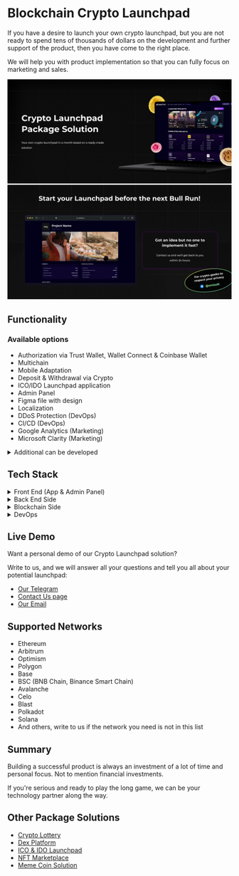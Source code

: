 # Blockchain Crypto Launchpad

If you have a desire to launch your own crypto launchpad, but you are not ready to spend tens of thousands of dollars on the development and further support of the product, then you have come to the right place.

We will help you with product implementation so that you can fully focus on marketing and sales.

![Crypto Launchpad GitHub Image](/images/image1.jpg "ICO/IDO Crypto Launchpad | GitHub")
![Crypto Launchpad GitHub Image](/images/image2.jpg "ICO/IDO Launchpad Package Solution | GitHub")

## Functionality

### Available options

- Authorization via Trust Wallet, Wallet Connect & Coinbase Wallet
- Multichain
- Mobile Adaptation
- Deposit & Withdrawal via Crypto
- ICO/IDO Launchpad application
- Admin Panel
- Figma file with design
- Localization
- DDoS Protection (DevOps)
- CI/CD (DevOps)
- Google Analytics (Marketing)
- Microsoft Clarity (Marketing)

<details>
  <summary>Additional can be developed</summary>
  <ul>
      <li>Deposit & Withdrawal via Fiat (A license is required)</li>
      <li>Landing Page</li>
      <li>Blog</li>
      <li>Integration with Social Networks</li>
      <li>Mobile Application</li>
      <li>Telegram bot or Telegram Mini App</li>
      <li>Google Adsense</li>
      <li>Airdrops (Marketing)</li>
      <li>Referral System (Marketing)</li>
      <li>...and any other idea you have</li>
  </ul>
</details>

## Tech Stack

<details>
  <summary>Front End (App & Admin Panel)</summary>
  <ul>
      <li>React.js</li>
      <li>Redux Toolkit</li>
      <li>TypeScript</li>
      <li>Wagmi</li>
      <li>Jest (for unit testing)</li>
  </ul>
</details>

<details>
  <summary>Back End Side</summary>
  <ul>
      <li>Node.js</li>
      <li>Express.js</li>
      <li>TypeScript</li>
      <li>MongoDB & Mongoose</li>
      <li>Swagger</li>
      <li>Jest & Supertest (for unit & integration testing)</li>
  </ul>
</details>

<details>
  <summary>Blockchain Side</summary>
  <ul>
      <li>Solidity (Launchpad Smart Contract)</li>
  </ul>
</details>

<details>
  <summary>DevOps</summary>
  <ul>
      <li>Docker</li>
      <li>GitLab CI</li>
  </ul>
</details>

## Live Demo

Want a personal demo of our Crypto Launchpad solution?

Write to us, and we will answer all your questions and tell you all about your potential launchpad:

- <a href="https://telegram.me/omisoft" target="_blank">Our Telegram</a>
- <a href="https://omisoft.net/contact-us?utm_campaign=web3-crypto-launchpad&utm_medium=social&utm_source=github" target="_blank">Contact Us page</a>
- [Our Email](mailto:hi@omisoft.net)

## Supported Networks

- Ethereum
- Arbitrum
- Optimism
- Polygon
- Base
- BSC (BNB Chain, Binance Smart Chain)
- Avalanche
- Celo
- Blast
- Polkadot
- Solana
- And others, write to us if the network you need is not in this list

## Summary

Building a successful product is always an investment of a lot of time and personal focus. Not to mention financial investments.

If you're serious and ready to play the long game, we can be your technology partner along the way.

## Other Package Solutions

- <a href="https://omisoft.net/demo/crypto-lottery?utm_campaign=web3-crypto-launchpad&utm_medium=social&utm_source=github" target="_blank">Crypto Lottery</a>
- <a href="https://omisoft.net/demo/white-label-dex-solutions?utm_campaign=web3-crypto-launchpad&utm_medium=social&utm_source=github" target="_blank">Dex Platform</a>
- <a href="https://omisoft.net/demo/white-label-crypto-launchpad-development?utm_campaign=web3-crypto-launchpad&utm_medium=social&utm_source=github" target="_blank">ICO & IDO Launchpad</a>
- <a href="https://omisoft.net/demo/whitelabel-nft-marketplace-development?utm_campaign=web3-crypto-launchpad&utm_medium=social&utm_source=github" target="_blank">NFT Marketplace</a>
- <a href="https://omisoft.net/demo/meme-coin-development-service?utm_campaign=web3-crypto-launchpad&utm_medium=social&utm_source=github" target="_blank">Meme Coin Solution</a>
